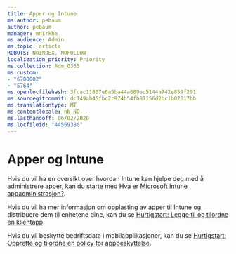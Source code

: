 ```yaml
---
title: Apper og Intune
ms.author: pebaum
author: pebaum
manager: mnirkhe
ms.audience: Admin
ms.topic: article
ROBOTS: NOINDEX, NOFOLLOW
localization_priority: Priority
ms.collection: Adm_O365
ms.custom:
- "6700002"
- "5764"
ms.openlocfilehash: 3fcac11807e0a5ba44a689ec5144a742e859f291
ms.sourcegitcommit: dc149ab45fbc2c974b54fb81156d2bc1b07017bb
ms.translationtype: MT
ms.contentlocale: nb-NO
ms.lasthandoff: 06/02/2020
ms.locfileid: "44569386"
---
```

# <a name="apps-and-intune"></a>Apper og Intune

Hvis du vil ha en oversikt over hvordan Intune kan hjelpe deg med å administrere apper, kan du starte med [Hva er Microsoft Intune appadministrasjon?](https://docs.microsoft.com/mem/intune/apps/app-management).

Hvis du vil ha mer informasjon om opplasting av apper til Intune og distribuere dem til enhetene dine, kan du se [Hurtigstart: Legge til og tilordne en klientapp](https://docs.microsoft.com/mem/intune/apps/quickstart-add-assign-app).

Hvis du vil beskytte bedriftsdata i mobilapplikasjoner, kan du se [Hurtigstart: Opprette og tilordne en policy for appbeskyttelse](https://docs.microsoft.com/mem/intune/apps/quickstart-create-assign-app-policy).